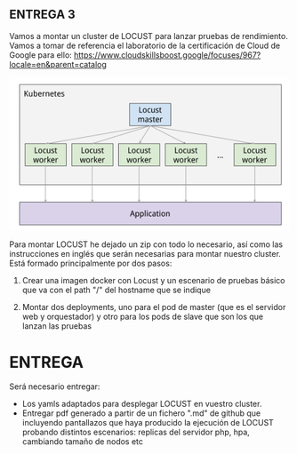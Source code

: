 ## ENTREGA 3

Vamos a montar un cluster de LOCUST para lanzar pruebas de rendimiento. Vamos a tomar de referencia el laboratorio de la certificación de Cloud de Google para ello:
https://www.cloudskillsboost.google/focuses/967?locale=en&parent=catalog

![](images/locust-architecture.png)

Para montar LOCUST he dejado un zip con todo lo necesario, así como las instrucciones en inglés que serán necesarias para montar nuestro cluster. Está formado principalmente por dos pasos:
1. Crear una imagen docker con Locust y un escenario de pruebas básico que va con el path "/" del hostname que se indique

2. Montar dos deployments, uno para el pod de master (que es el servidor web y orquestador) y otro para los pods de slave que son los que lanzan las pruebas

# ENTREGA
Será necesario entregar:
- Los yamls adaptados para desplegar LOCUST en vuestro cluster.
- Entregar pdf generado a partir de un fichero ".md" de github que incluyendo pantallazos que haya producido la ejecución de LOCUST probando distintos escenarios: replicas del servidor php, hpa, cambiando tamaño de nodos etc
